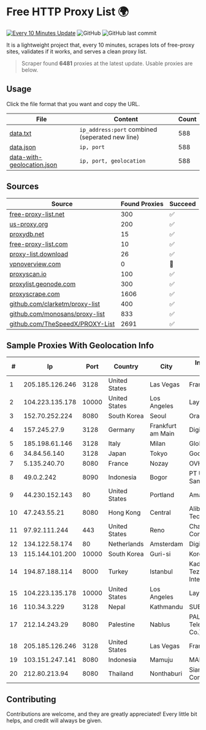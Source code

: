 
# Free HTTP Proxy List 🌍

[![Every 10 Minutes Update](https://github.com/mertguvencli/http-proxy-list/actions/workflows/main.yml/badge.svg?branch=main)](https://github.com/mertguvencli/http-proxy-list/actions/workflows/main.yml)
![GitHub](https://img.shields.io/github/license/mertguvencli/http-proxy-list)
![GitHub last commit](https://img.shields.io/github/last-commit/mertguvencli/http-proxy-list)

It is a lightweight project that, every 10 minutes, scrapes lots of free-proxy sites, validates if it works, and serves a clean proxy list.


> Scraper found **6481** proxies at the latest update. Usable proxies are below.

## Usage

Click the file format that you want and copy the URL.


|File|Content|Count|
|----|-------|-----|
|[data.txt](https://raw.githubusercontent.com/mertguvencli/http-proxy-list/main/proxy-list/data.txt)|`ip_address:port` combined (seperated new line)|588|
|[data.json](https://raw.githubusercontent.com/mertguvencli/http-proxy-list/main/proxy-list/data.json)|`ip, port`|588|
|[data-with-geolocation.json](https://raw.githubusercontent.com/mertguvencli/http-proxy-list/main/proxy-list/data-with-geolocation.json)|`ip, port, geolocation`|588|

## Sources

|Source|Found Proxies|Succeed|
|------|-------------|-------|
|[free-proxy-list.net](https://free-proxy-list.net)|300|✅|
|[us-proxy.org](https://www.us-proxy.org)|200|✅|
|[proxydb.net](http://proxydb.net)|15|✅|
|[free-proxy-list.com](https://free-proxy-list.com/?page=&port=&type%5B%5D=http&type%5B%5D=https&up_time=0&search=Search)|10|✅|
|[proxy-list.download](https://www.proxy-list.download/HTTP)|26|✅|
|[vpnoverview.com](https://vpnoverview.com/privacy/anonymous-browsing/free-proxy-servers)|0|🚫|
|[proxyscan.io](https://www.proxyscan.io)|100|✅|
|[proxylist.geonode.com](https://proxylist.geonode.com/api/proxy-list?limit=300&page=1&sort_by=lastChecked&sort_type=desc&protocols=http,https)|300|✅|
|[proxyscrape.com](https://api.proxyscrape.com/v2/?request=displayproxies&protocol=http&timeout=10000&country=all&ssl=all&anonymity=all)|1606|✅|
|[github.com/clarketm/proxy-list](https://raw.githubusercontent.com/clarketm/proxy-list/master/proxy-list-raw.txt)|400|✅|
|[github.com/monosans/proxy-list](https://raw.githubusercontent.com/monosans/proxy-list/main/proxies/http.txt)|833|✅|
|[github.com/TheSpeedX/PROXY-List](https://raw.githubusercontent.com/TheSpeedX/PROXY-List/master/http.txt)|2691|✅|


## Sample Proxies With Geolocation Info

|#|Ip|Port|Country|City|Internet Service Provider|
|-|--|----|-------|----|-------------------------|
|1|205.185.126.246|3128|United States|Las Vegas|FranTech Solutions|
|2|104.223.135.178|10000|United States|Los Angeles|LayerHost|
|3|152.70.252.224|8080|South Korea|Seoul|Oracle Corporation|
|4|157.245.27.9|3128|Germany|Frankfurt am Main|DigitalOcean, LLC|
|5|185.198.61.146|3128|Italy|Milan|Global Router LLC|
|6|34.84.56.140|3128|Japan|Tokyo|Google LLC|
|7|5.135.240.70|8080|France|Nozay|OVH SAS|
|8|49.0.2.242|8090|Indonesia|Bogor|PT Usaha Adi Sanggoro|
|9|44.230.152.143|80|United States|Portland|Amazon.com, Inc.|
|10|47.243.55.21|8080|Hong Kong|Central|Alibaba (US) Technology Co., Ltd.|
|11|97.92.111.244|443|United States|Reno|Charter Communications|
|12|134.122.58.174|80|Netherlands|Amsterdam|DigitalOcean, LLC|
|13|115.144.101.200|10000|South Korea|Guri-si|Korea Telecom|
|14|194.87.188.114|8000|Turkey|Istanbul|Kadir Huseyin Tezcan Nosspeed Internet Teknolojileri|
|15|104.223.135.178|10000|United States|Los Angeles|LayerHost|
|16|110.34.3.229|3128|Nepal|Kathmandu|SUBISU C7|
|17|212.14.243.29|8080|Palestine|Nablus|PALTEL (Palestine Telecommunications Co.).|
|18|205.185.126.246|3128|United States|Las Vegas|FranTech Solutions|
|19|103.151.247.141|8080|Indonesia|Mamuju|MANAKARRANET|
|20|212.80.213.94|8080|Thailand|Nonthaburi|Siamdata Communication Co.|



## Contributing

Contributions are welcome, and they are greatly appreciated! Every
little bit helps, and credit will always be given.

